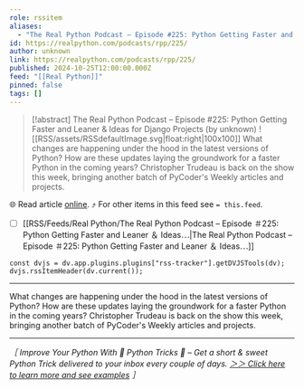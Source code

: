 ```yaml
---
role: rssitem
aliases:
  - "The Real Python Podcast – Episode #225: Python Getting Faster and Leaner & Ideas for Django Projects"
id: https://realpython.com/podcasts/rpp/225/
author: unknown
link: https://realpython.com/podcasts/rpp/225/
published: 2024-10-25T12:00:00.000Z
feed: "[[Real Python]]"
pinned: false
tags: []
---
```


> [!abstract] The Real Python Podcast – Episode #225: Python Getting Faster and Leaner & Ideas for Django Projects (by unknown)
> ![[RSS/assets/RSSdefaultImage.svg|float:right|100x100]] What changes are happening under the hood in the latest versions of Python? How are these updates laying the groundwork for a faster Python in the coming years? Christopher Trudeau is back on the show this week, bringing another batch of PyCoder's Weekly articles and projects.

🌐 Read article [online](https://realpython.com/podcasts/rpp/225/). ⤴ For other items in this feed see `= this.feed`.

- [ ] [[RSS/Feeds/Real Python/The Real Python Podcast – Episode ＃225꞉ Python Getting Faster and Leaner ＆ Ideas⋯|The Real Python Podcast – Episode ＃225꞉ Python Getting Faster and Leaner ＆ Ideas⋯]]

~~~dataviewjs
const dvjs = dv.app.plugins.plugins["rss-tracker"].getDVJSTools(dv);
dvjs.rssItemHeader(dv.current());
~~~

- - -

What changes are happening under the hood in the latest versions of Python? How are these updates laying the groundwork for a faster Python in the coming years? Christopher Trudeau is back on the show this week, bringing another batch of PyCoder's Weekly articles and projects.

---

_［ Improve Your Python With 🐍 Python Tricks 💌 – Get a short & sweet Python Trick delivered to your inbox every couple of days. [＞＞ Click here to learn more and see examples](https://realpython.com/python-tricks/?utm_source=realpython&utm_medium=rss&utm_campaign=footer) ］_